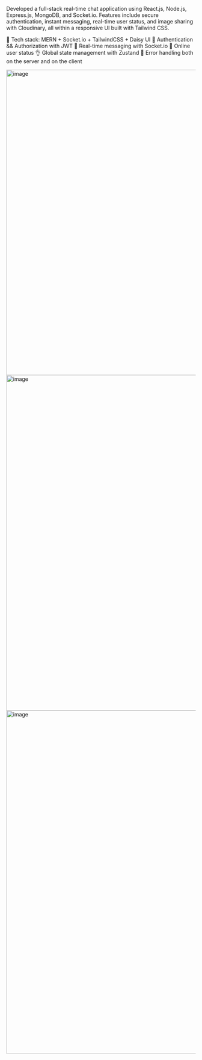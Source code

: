Developed a full-stack real-time chat application using React.js, Node.js, Express.js, MongoDB, and Socket.io. Features include secure authentication, instant messaging, real-time user status, and image sharing with Cloudinary, all within a responsive UI built with Tailwind CSS.

🌟 Tech stack: MERN + Socket.io + TailwindCSS + Daisy UI
🎃 Authentication && Authorization with JWT
👾 Real-time messaging with Socket.io
🚀 Online user status
👌 Global state management with Zustand
🐞 Error handling both on the server and on the client


<img width="1716" height="812" alt="image" src="https://github.com/user-attachments/assets/fe7a6f01-7a8e-4ad9-881e-07f991a812e2" />

<img width="1273" height="892" alt="image" src="https://github.com/user-attachments/assets/5f508f5d-4f61-4be1-aa4a-599beff09b1a" />
<img width="2051" height="913" alt="image" src="https://github.com/user-attachments/assets/8df5ca83-9a78-40e7-b1b0-3f767142ba2a" />
